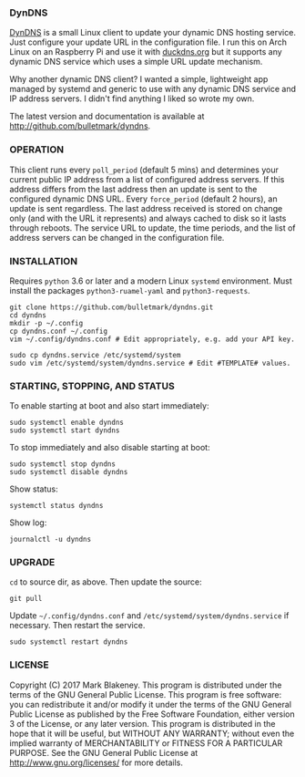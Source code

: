 ### DynDNS

[DynDNS][REPO] is a small Linux client to update your dynamic DNS
hosting service. Just configure your update URL in the configuration
file. I run this on Arch Linux on an Raspberry Pi and use it with
[duckdns.org][DUCK] but it supports any dynamic DNS service which uses
a simple URL update mechanism.

Why another dynamic DNS client? I wanted a simple, lightweight app
managed by systemd and generic to use with any dynamic DNS service and
IP address servers. I didn't find anything I liked so wrote my own.

The latest version and documentation is available at
http://github.com/bulletmark/dyndns.

### OPERATION

This client runs every `poll_period` (default 5 mins) and determines
your current public IP address from a list of configured address
servers. If this address differs from the last address then an update is
sent to the configured dynamic DNS URL. Every `force_period` (default 2
hours), an update is sent regardless. The last address received is
stored on change only (and with the URL it represents) and always cached
to disk so it lasts through reboots. The service URL to update, the time
periods, and the list of address servers can be changed in the
configuration file.

### INSTALLATION

Requires `python` 3.6 or later and a modern Linux `systemd` environment.
Must install the packages `python3-ruamel-yaml` and `python3-requests`.

    git clone https://github.com/bulletmark/dyndns.git
    cd dyndns
    mkdir -p ~/.config
    cp dyndns.conf ~/.config
    vim ~/.config/dyndns.conf # Edit appropriately, e.g. add your API key.

    sudo cp dyndns.service /etc/systemd/system
    sudo vim /etc/systemd/system/dyndns.service # Edit #TEMPLATE# values.

### STARTING, STOPPING, AND STATUS

To enable starting at boot and also start immediately:

    sudo systemctl enable dyndns
    sudo systemctl start dyndns

To stop immediately and also disable starting at boot:

    sudo systemctl stop dyndns
    sudo systemctl disable dyndns

Show status:

    systemctl status dyndns

Show log:

    journalctl -u dyndns

### UPGRADE

`cd` to source dir, as above. Then update the source:

    git pull

Update `~/.config/dyndns.conf` and `/etc/systemd/system/dyndns.service` if
necessary. Then restart the service.

    sudo systemctl restart dyndns

### LICENSE

Copyright (C) 2017 Mark Blakeney. This program is distributed under the
terms of the GNU General Public License.
This program is free software: you can redistribute it and/or modify it
under the terms of the GNU General Public License as published by the
Free Software Foundation, either version 3 of the License, or any later
version.
This program is distributed in the hope that it will be useful, but
WITHOUT ANY WARRANTY; without even the implied warranty of
MERCHANTABILITY or FITNESS FOR A PARTICULAR PURPOSE. See the GNU General
Public License at <http://www.gnu.org/licenses/> for more details.

[REPO]: https://github.com/bulletmark/dyndns/
[AFRAID]: https://freedns.afraid.org/dynamic/v2/
[DUCK]: https://duckdns.org/

<!-- vim: se ai syn=markdown: -->
